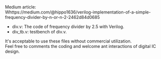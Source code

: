 Medium article:  
Whttps://medium.com/@hippo1636/verilog-implementation-of-a-simple-frequency-divider-by-n-or-n-2-2462d84d0685

- div.v: The code of frequency divider by 2.5 with Verilog.
- div_tb.v: testbench of div.v.

It's acceptable to use these files without commercial utilization.  
Feel free to comments the coding and welcome ant interactions of digital IC design.
